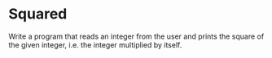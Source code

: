 
# Squared

Write a program that reads an integer from the user and prints the square of the given integer, i.e. the integer multiplied by itself.
